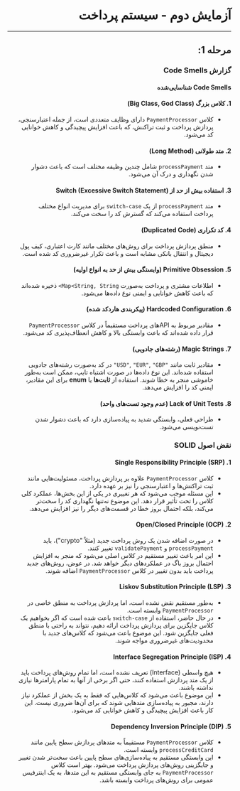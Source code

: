 <div dir="rtl">

# آزمایش دوم - سیستم پرداخت

---

## مرحله 1:

### گزارش Code Smells

#### Code Smells شناسایی‌شده

#### 1. **کلاس بزرگ (Big Class, God Class)**
- کلاس `PaymentProcessor` دارای وظایف متعددی است، از جمله اعتبارسنجی، پردازش پرداخت و ثبت تراکنش، که باعث افزایش پیچیدگی و کاهش خوانایی کد می‌شود.

#### 2. **متد طولانی (Long Method)**
- متد `processPayment` شامل چندین وظیفه مختلف است که باعث دشوار شدن نگهداری و درک آن می‌شود.

#### 3. **استفاده بیش از حد از Switch (Excessive Switch Statement)**
- متد `processPayment` از یک `switch-case` برای مدیریت انواع مختلف پرداخت استفاده می‌کند که گسترش کد را سخت می‌کند.

#### 4. **کد تکراری (Duplicated Code)**
- منطق پردازش پرداخت برای روش‌های مختلف مانند کارت اعتباری، کیف پول دیجیتال و انتقال بانکی مشابه است و باعث تکرار غیرضروری کد شده است.

#### 5. **Primitive Obsession (وابستگی بیش از حد به انواع اولیه)**
- اطلاعات مشتری و پرداخت به‌صورت `Map<String, String>` ذخیره شده‌اند که باعث کاهش خوانایی و ایمنی نوع داده‌ها می‌شود.

#### 6. **Hardcoded Configuration (پیکربندی هاردکد شده)**
- مقادیر مربوط به APIهای پرداخت مستقیماً در کلاس `PaymentProcessor` قرار داده شده‌اند که باعث وابستگی بالا و کاهش انعطاف‌پذیری کد می‌شود.

#### 7. **Magic Strings (رشته‌های جادویی)**
- مقادیر ثابت مانند `"USD"`, `"EUR"`, `"GBP"` در کد به‌صورت رشته‌های جادویی استفاده شده‌اند. این نوع داده‌ها در صورت اشتباه تایپ، ممکن است به‌طور خاموشی منجر به خطا شوند. استفاده از **ثابت‌ها** یا **enum** برای این مقادیر، ایمنی کد را افزایش می‌دهد.

#### 8. **Lack of Unit Tests (عدم وجود تست‌های واحد)**
- طراحی فعلی، وابستگی شدید به پیاده‌سازی دارد که باعث دشوار شدن تست‌نویسی می‌شود.


### نقض اصول SOLID

#### 1. **Single Responsibility Principle (SRP)**

- کلاس `PaymentProcessor` علاوه بر پردازش پرداخت، مسئولیت‌هایی مانند ثبت تراکنش‌ها و اعتبارسنجی را نیز بر عهده دارد.
- این مسئله موجب می‌شود که هر تغییری در یکی از این بخش‌ها، عملکرد کلی کلاس را تحت تأثیر قرار دهد. این موضوع نه‌تنها نگهداری کد را سخت‌تر می‌کند، بلکه احتمال بروز خطا در قسمت‌های دیگر را نیز افزایش می‌دهد.

#### 2. **Open/Closed Principle (OCP)**
- در صورت اضافه شدن یک روش پرداخت جدید (مثلاً "crypto")، باید `processPayment` و `validatePayment` تغییر کنند.
- این امر باعث تغییر مستقیم در کلاس اصلی می‌شود که منجر به افزایش احتمال بروز باگ در عملکردهای دیگر خواهد شد. در عوض، روش‌های جدید پرداخت باید بدون تغییر در کلاس `PaymentProcessor` اضافه شوند.

#### 3. **Liskov Substitution Principle (LSP)**
- به‌طور مستقیم نقض نشده است، اما پردازش پرداخت به منطق خاصی در `PaymentProcessor` وابسته است.
- در حال حاضر، استفاده از `switch-case` باعث شده است که اگر بخواهیم یک کلاس جایگزین برای پردازش پرداخت ارائه دهیم، نتواند به راحتی با منطق فعلی جایگزین شود. این موضوع باعث می‌شود که کلاس‌های جدید با محدودیت‌های غیرضروری مواجه شوند.

#### 4. **Interface Segregation Principle (ISP)**
- هیچ واسطی (Interface) تعریف نشده است، اما تمام روش‌های پرداخت باید از یک متد پردازش استفاده کنند، حتی اگر برخی از آنها به تمام پارامترها نیازی نداشته باشند.
- این موضوع باعث می‌شود که کلاس‌هایی که فقط به یک بخش از عملکرد نیاز دارند، مجبور به پیاده‌سازی متدهایی شوند که برای آن‌ها ضروری نیست. این کار باعث افزایش پیچیدگی و کاهش خوانایی کد می‌شود.

#### 5. **Dependency Inversion Principle (DIP)**
- کلاس `PaymentProcessor` مستقیماً به متدهای پردازش سطح پایین مانند `processCreditCard` وابسته است.
- این وابستگی مستقیم به پیاده‌سازی‌های سطح پایین باعث سخت‌تر شدن تغییر و جایگزینی روش‌های پردازش پرداخت می‌شود. بهتر است کلاس `PaymentProcessor` به جای وابستگی مستقیم به این متدها، به یک اینترفیس عمومی برای روش‌های پرداخت وابسته باشد.


</div>
